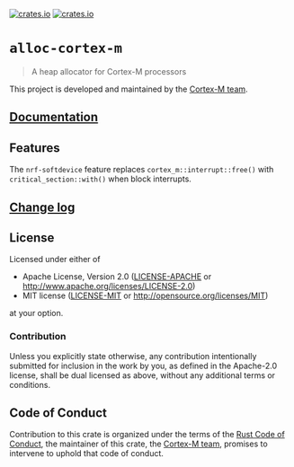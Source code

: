 [![crates.io](https://img.shields.io/crates/d/alloc-cortex-m.svg)](https://crates.io/crates/alloc-cortex-m)
[![crates.io](https://img.shields.io/crates/v/alloc-cortex-m.svg)](https://crates.io/crates/alloc-cortex-m)

# `alloc-cortex-m`

> A heap allocator for Cortex-M processors

This project is developed and maintained by the [Cortex-M team][team].

## [Documentation](https://docs.rs/alloc-cortex-m)

## Features

The `nrf-softdevice` feature replaces `cortex_m::interrupt::free()` with
`critical_section::with()` when block interrupts.

## [Change log](CHANGELOG.md)

## License

Licensed under either of

- Apache License, Version 2.0 ([LICENSE-APACHE](LICENSE-APACHE) or
  http://www.apache.org/licenses/LICENSE-2.0)
- MIT license ([LICENSE-MIT](LICENSE-MIT) or http://opensource.org/licenses/MIT)

at your option.

### Contribution

Unless you explicitly state otherwise, any contribution intentionally submitted
for inclusion in the work by you, as defined in the Apache-2.0 license, shall be
dual licensed as above, without any additional terms or conditions.

## Code of Conduct

Contribution to this crate is organized under the terms of the [Rust Code of
Conduct][CoC], the maintainer of this crate, the [Cortex-M team][team], promises
to intervene to uphold that code of conduct.

[CoC]: CODE_OF_CONDUCT.md
[team]: https://github.com/rust-embedded/wg#the-cortex-m-team
